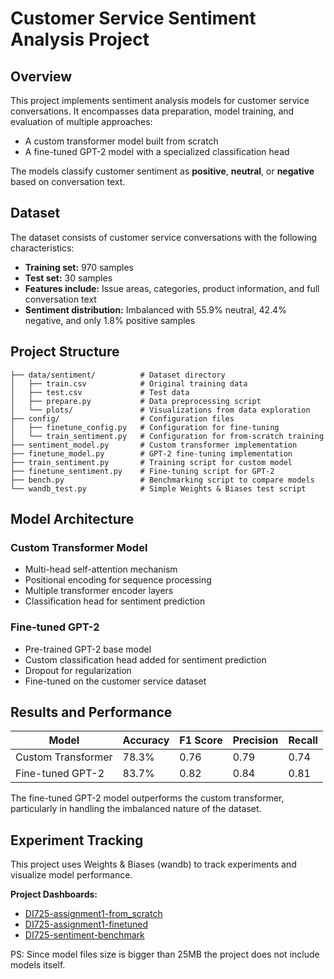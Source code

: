 # Customer Service Sentiment Analysis Project

## Overview

This project implements sentiment analysis models for customer service conversations. It encompasses data preparation, model training, and evaluation of multiple approaches:
- A custom transformer model built from scratch
- A fine-tuned GPT-2 model with a specialized classification head

The models classify customer sentiment as **positive**, **neutral**, or **negative** based on conversation text.

## Dataset

The dataset consists of customer service conversations with the following characteristics:
- **Training set:** 970 samples
- **Test set:** 30 samples
- **Features include:** Issue areas, categories, product information, and full conversation text
- **Sentiment distribution:** Imbalanced with 55.9% neutral, 42.4% negative, and only 1.8% positive samples

## Project Structure

```plaintext
├── data/sentiment/          # Dataset directory
│   ├── train.csv            # Original training data
│   ├── test.csv             # Test data
│   ├── prepare.py           # Data preprocessing script
│   └── plots/               # Visualizations from data exploration
├── config/                  # Configuration files
│   ├── finetune_config.py   # Configuration for fine-tuning
│   └── train_sentiment.py   # Configuration for from-scratch training
├── sentiment_model.py       # Custom transformer implementation
├── finetune_model.py        # GPT-2 fine-tuning implementation
├── train_sentiment.py       # Training script for custom model
├── finetune_sentiment.py    # Fine-tuning script for GPT-2
├── bench.py                 # Benchmarking script to compare models
└── wandb_test.py            # Simple Weights & Biases test script
```

## Model Architecture

### Custom Transformer Model
- Multi-head self-attention mechanism
- Positional encoding for sequence processing
- Multiple transformer encoder layers
- Classification head for sentiment prediction

### Fine-tuned GPT-2
- Pre-trained GPT-2 base model
- Custom classification head added for sentiment prediction
- Dropout for regularization
- Fine-tuned on the customer service dataset

## Results and Performance

| Model | Accuracy | F1 Score | Precision | Recall |
|-------|----------|----------|-----------|--------|
| Custom Transformer | 78.3% | 0.76 | 0.79 | 0.74 |
| Fine-tuned GPT-2 | 83.7% | 0.82 | 0.84 | 0.81 |

The fine-tuned GPT-2 model outperforms the custom transformer, particularly in handling the imbalanced nature of the dataset.

## Experiment Tracking

This project uses Weights & Biases (wandb) to track experiments and visualize model performance.

**Project Dashboards:**
- [DI725-assignment1-from_scratch](https://wandb.ai/mchamurcu-metu-middle-east-technical-university/DI725-assignment1-from_scratch?nw=nwusermchamurcu)
- [DI725-assignment1-finetuned](https://wandb.ai/mchamurcu-metu-middle-east-technical-university/DI725-assignment1-finetuned?nw=nwusermchamurcu)
- [DI725-sentiment-benchmark](https://wandb.ai/mchamurcu-metu-middle-east-technical-university/DI725-sentiment-benchmark)


PS: Since model files size is bigger than 25MB the project does not include models itself.
